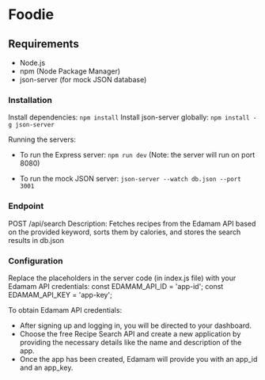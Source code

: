 # Foodie 

## Requirements
* Node.js
* npm (Node Package Manager)
* json-server (for mock JSON database)

### Installation

Install dependencies: `npm install`
Install json-server globally: `npm install -g json-server`

Running the servers:

- To run the Express server: `npm run dev`
(Note: the server will run on port 8080)

- To run the mock JSON server: `json-server --watch db.json --port 3001`

### Endpoint
POST /api/search
Description: Fetches recipes from the Edamam API based on the provided keyword, sorts them by calories, and stores the search results in db.json

### Configuration
Replace the placeholders in the server code (in index.js file) with your Edamam API credentials:
const EDAMAM_API_ID = 'app-id';
const EDAMAM_API_KEY = 'app-key';

To obtain Edamam API credentials:
- After signing up and logging in, you will be directed to your dashboard.
- Choose the free Recipe Search API and create a new application by providing the necessary details like the name and description of the app.
- Once the app has been created, Edamam will provide you with an app_id and an app_key.